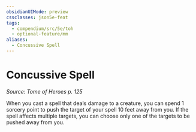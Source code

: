 ```yaml
---
obsidianUIMode: preview
cssclasses: json5e-feat
tags:
  - compendium/src/5e/toh
  - optional-feature/mm
aliases:
  - Concussive Spell
---
```

# Concussive Spell
*Source: Tome of Heroes p. 125*  

When you cast a spell that deals damage to a creature, you can spend 1 sorcery point to push the target of your spell 10 feet away from you. If the spell affects multiple targets, you can choose only one of the targets to be pushed away from you.